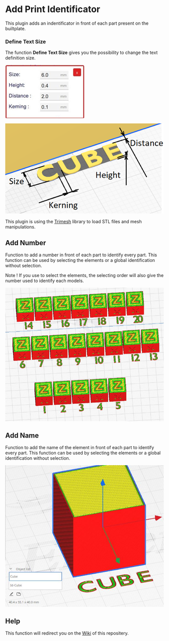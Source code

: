 # Add Print Identificator

This plugin adds an indentificator in front of each part present on the builtplate.


### Define Text Size

The function **Define Text Size** gives you the possibility to change the text definition size.

![define default size](./images/size.jpg)

![text parameters](./images/parameters.png)

This plugin is using the [Trimesh](https://github.com/mikedh/trimesh) library to load STL files and mesh manipulations.


## Add Number

Function to add a number in front of each part to identify every part. This function can be used by selecting the elements or a global identification without selection. 

Note ! If you use to select the elements, the selecting order will also give the number used to identify each models.

![Add Mark](./images/AddMark.jpg)


## Add Name

Function to add the name of the element in front of each part to identify every part. This function can be used by selecting the elements or a global identification without selection. 

![Add Name](./images/AddName.jpg)


## Help


This function will redirect you on the [Wiki](https://github.com/5axes/NameIt/wiki) of this repositery.
